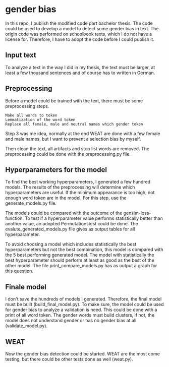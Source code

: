 # gender bias
In this repo, I publish the modified code part bachelor thesis. The code could be used to develop a model to detect some gender bias in text.
The origin code was performed on schoolbook texts, which I do not have a license for. Therefore, I have to adopt the code before I could publish it.

## Input text
To analyze a text in the way I did in my thesis, the text must be larger, at least a few thousand sentences and of course has to written in German.

## Preprocessing
Before a model could be trained with the text, there must be some preprocessing steps.

    Make all words to token
    Lemmatization of the word token
    Replace all female, male and neutral names which gender token

Step 3 was me idea, normally at the end WEAT are done with a few female and male names, but I want to prevent a selection bias by myself.

Then clean the text, all artifacts and stop list words are removed.
The preprocessing could be done with the preprocessing.py file.

## Hyperparameters for the model
To find the best working hyperparameters, I generated a few hundred models. The results of the preprocessing will determine which hyperparameters are useful. If the minimum appearance is too high, not enough word token are in the model. For this step, use the generate_models.py file.

The models could be compared with the outcome of the gensim-loss-function. To test if a hyperparameter value performs statistically better than another value, an adopted Permutationstest could be done. The
evalute_generated_models.py file gives as output tables for all hyperparameter.

To avoid choosing a model which includes statistically the best hyperparameters but not the best combination, this model is compared with the 5 best performing generated model. The model with statistically the best hyperparameter should perform at least as good as the best of the other model.
 The file print_compare_models.py has as output a graph for this question.

## Finale model
I don't save the hundreds of models I generated. Therefore, the final model must be built (build_final_model.py).
To make sure, the model could be used for gender bias to analyze a validation is need. This could be done with a print of all word token. The gender words must build clusters, if not, the model does not understand gender or has no gender bias at all (validate_model.py).

## WEAT 
Now the gender bias detection could be started. WEAT are the most come testing, but there could be other tests done as well (weat.py).

